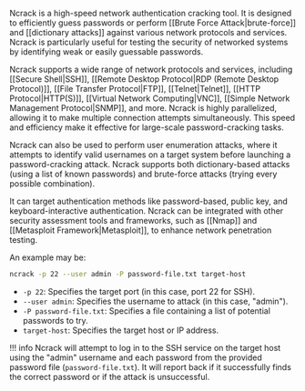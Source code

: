 Ncrack is a high-speed network authentication cracking tool. It is designed to efficiently guess passwords or perform [[Brute Force Attack|brute-force]] and [[dictionary attacks]] against various network protocols and services. Ncrack is particularly useful for testing the security of networked systems by identifying weak or easily guessable passwords.

Ncrack supports a wide range of network protocols and services, including [[Secure Shell|SSH]], [[Remote Desktop Protocol|RDP (Remote Desktop Protocol)]], [[File Transfer Protocol|FTP]], [[Telnet|Telnet]], [[HTTP Protocol|HTTP(S)]], [[Virtual Network Computing|VNC]], [[Simple Network Management Protocol|SNMP]], and more. Ncrack is highly parallelized, allowing it to make multiple connection attempts simultaneously. This speed and efficiency make it effective for large-scale password-cracking tasks.

Ncrack can also be used to perform user enumeration attacks, where it attempts to identify valid usernames on a target system before launching a password-cracking attack. Ncrack supports both dictionary-based attacks (using a list of known passwords) and brute-force attacks (trying every possible combination).

It can target authentication methods like password-based, public key, and keyboard-interactive authentication. Ncrack can be integrated with other security assessment tools and frameworks, such as [[Nmap]] and [[Metasploit Framework|Metasploit]], to enhance network penetration testing.

An example may be:

```bash
ncrack -p 22 --user admin -P password-file.txt target-host
```

- `-p 22`: Specifies the target port (in this case, port 22 for SSH).
- `--user admin`: Specifies the username to attack (in this case, "admin").
- `-P password-file.txt`: Specifies a file containing a list of potential passwords to try.
- `target-host`: Specifies the target host or IP address.

!!! info
    Ncrack will attempt to log in to the SSH service on the target host using the "admin" username and each password from the provided password file (`password-file.txt`). It will report back if it successfully finds the correct password or if the attack is unsuccessful.


